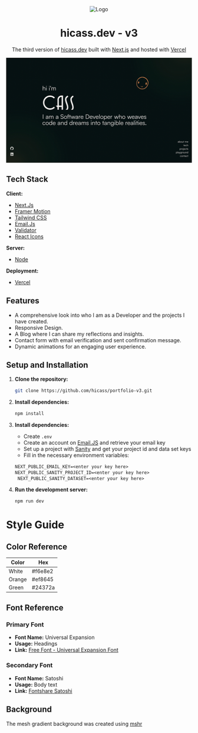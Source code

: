 <div align='center'>
    <Img alt='Logo' src='./src/app/favicon.ico' width='30px'/>
</div>
<h1 align='center'>
  hicass.dev - v3
</h1>
<p align='center'>
  The third version of <a href='https://www.hicass.dev/' target='_blank'>hicass.dev</a> built with <a href='https://nextjs.org/' target='_blank'>Next.js</a> and hosted with <a href='https://vercel.com/' target='_blank'>Vercel</a>
</p>

<div align='center'>
    <Img alt='App Screen Shot' src='./public/images/readme.png'>
</div>

## Tech Stack

**Client:**

- [Next.Js](https://nextjs.org/)
- [Framer Motion](https://www.framer.com/motion/)
- [Tailwind CSS](https://tailwindcss.com/)
- [Email.Js](https://www.emailjs.com/)
- [Validator](https://www.npmjs.com/package/validator)
- [React Icons](https://react-icons.github.io/react-icons/)

**Server:**

- [Node](https://nodejs.org/en)

**Deployment:**

- [Vercel](https://vercel.com/)

## Features

- A comprehensive look into who I am as a Developer and the projects I have created.
- Responsive Design.
- A Blog where I can share my reflections and insights.
- Contact form with email verification and sent confirmation message.
- Dynamic animations for an engaging user experience.

## Setup and Installation

1. **Clone the repository:**

   ```bash
   git clone https://github.com/hicass/portfolio-v3.git

   ```

2. **Install dependencies:**

   ```bash
   npm install

   ```

3. **Install dependencies:**

   - Create `.env`
   - Create an account on [Email.JS](https://www.emailjs.com/) and retrieve your email key
   - Set up a project with [Sanity](https://www.sanity.io/) and get your project id and data set keys
   - Fill in the necessary environment variables:

   ```
   NEXT_PUBLIC_EMAIL_KEY=<enter your key here>
   NEXT_PUBLIC_SANITY_PROJECT_ID=<enter your key here>
    NEXT_PUBLIC_SANITY_DATASET=<enter your key here>
   ```

4. **Run the development server:**

   ```bash
   npm run dev
   ```

# Style Guide

## Color Reference

| Color  | Hex     |
| ------ | ------- |
| White  | #f6e8e2 |
| Orange | #ef8645 |
| Green  | #24372a |

## Font Reference

### Primary Font

- **Font Name:** Universal Expansion
- **Usage:** Headings
- **Link:** [Free Font - Universal Expansion Font](https://www.behance.net/gallery/206662013/Free-Font-Universal-Expansion-Font?tracking_source=search_projects%7Cfree+font&l=699)

### Secondary Font

- **Font Name:** Satoshi
- **Usage:** Body text
- **Link:** [Fontshare Satoshi](https://www.fontshare.com/fonts/satoshi)

## Background

<p>The mesh gradient background was created using <a href="https://www.mshr.app/" target="_blank">mshr</a>
